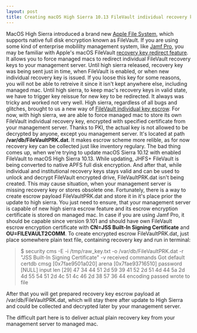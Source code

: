 ```yaml
---
layout: post
title: Creating macOS High Sierra 10.13 FileVault individual recovery key escrow payload /var/db/FileVaultPRK.dat manually
---
```


MacOS High Sierra introduced a brand new [Apple File System](https://en.wikipedia.org/wiki/Apple_File_System "Apple File System"), which supports native full disk encryption known as FileVault. If you are using some kind of enterprise mobililty management system, like [Jamf Pro](https://www.jamf.com/products/jamf-pro/), you may be familiar with Apple's macOS FileVault [recovery key redirect feature](https://mosen.github.io/profiledocs/payloads/fv2redirect.html). It allows you to force managed macs to redirect individual FileVault recovery keys to your management server. Until high sierra released, recovery key was being sent just in time, when FileVault is enabled, or when new individual recovery key is issued. If you loose this key for some reasons, you will not be able to retreive it since it isn't kept anywhere else, including managed mac. Until high sierra, to keep mac's recovery keys in valid state, we have to trigger key reissue for new key to be redirected. It always was tricky and worked not very well. High sierra, regardless of all bugs and glitches, brought to us a new way of [FileVault individual key escrow](https://mosen.github.io/profiledocs/payloads/fvescrow.html). For now, with high sierra, we are able to force managed mac to store its own FileVault individual recovery key, encrypted with specified certificate from your management server. Thanks to PKI, the actual key is not allowed to be decrypted by anyone, except you management server. It's located at path **/var/db/FileVaultPRK.dat**. It makes escrow scheme more relible, as for now recovery key can be collected just like inventory regulary. The bad thing comes up, when we're trying to update macOS Sierra 10.12 with enabled FileVault to macOS High Sierra 10.13. While updating, JHFS+ FileVault is being converted to native APFS full disk encryption. And after that, while individual and institutional recovery keys stays valid and can be used to unlock and decrypt FileVault encrypted drive, FileVaultPRK.dat isn't being created. This may cause situation, when your management server is missing recovery key or stores obsolete one. Fortunately, there is a way to create escrow payload FileVaultPRK.dat and store it in it's place prior the update to high sierra. You just need to ensure, that your management server is capable of new high sierra escrow feature and its escrow encryption certificate is stored on managed mac. In case if you are using Jamf Pro, it should be capable since version 9.101 and should have own FileVault escrow encryption certificate with **CN=JSS Built-In Signing Certificate** and **OU=FILEVAULT2COMM**. To create encrypted escrow FileVaultPRK.dat, just place somewhere plain text file, containing recovery key and run in terminal:
>$ security cms -E -i /tmp/raw_key.txt -o /var/db/FileVaultPRK.dat -r "JSS Built-In Signing Certificate" -v
received commands
Got default certdb
cmsg [0x7fae9501a020]
arena [0x7fae93716510]
password [NULL]
input len [29]
47 34 44 51 2d 59 39 41 52 2d 51 4d 44 5a 2d 4d 55 54 51 2d 4c 51 4c 46 2d 38 57 36 44 encoding passed
wrote to file

After that you will get prepared recovery key escrow payload at /var/db/FileVaultPRK.dat, which will stay there after update to High Sierra and could be collected and decrypted later by your management server.

The difficult part here is to deliver actual plain recovery key from your management server to managed mac.